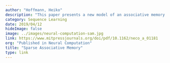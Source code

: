 ```yaml
---
author: "Hoffmann, Heiko"
description: "This paper presents a new model of an associative memory that overcomes the typical deficiencies of spurious memories and low efficiency. The authors refer to it as associative memory (SAM) because it is based on sparse projections from neural patterns to pattern-specific neurons. This paper was inspired by the paper, "Why neurons have thousands of synapses, a theory of sequence memory in neocortex."
category: Sequence Learning
date: 2019/04/12
hideImage: false
image: ../images/neural-computation-sam.jpg
link: https://www.mitpressjournals.org/doi/pdf/10.1162/neco_a_01181
org: "Published in Neural Computation"
title: "Sparse Associative Memory"
type: link
---
```

